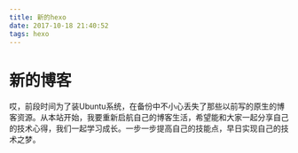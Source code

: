 ```yaml
---
title: 新的hexo
date: 2017-10-18 21:40:52
tags: hexo
---
```


# 新的博客

哎，前段时间为了装Ubuntu系统，在备份中不小心丢失了那些以前写的原生的博客资源。从本站开始，我要重新启航自己的博客生活，希望能和大家一起分享自己的技术心得，我们一起学习成长。一步一步提高自己的技能点，早日实现自己的技术之梦。